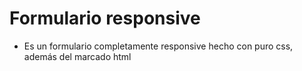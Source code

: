 # Formulario responsive
* Es un formulario completamente responsive hecho con puro css, además del marcado html
